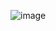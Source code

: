 ![image](https://github.com/claratoll/laravel-youtubetest/assets/43537329/2f1549c9-08c2-402a-b7d6-91c81cec0663)

